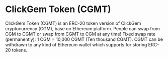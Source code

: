 # ClickGem Token (CGMT)
ClickGem Token (CGMT) is an ERC-20 token version of ClickGem cryptocurrency (CGM), base on Ethereum platform. People can swap from CGM to CGMT or swap from CGMT to CGM at any time! Fixed swap rate (permanently): 1 CGM = 10,000 CGMT (Ten thousand CGMT). CGMT can be withdrawn to any kind of Ethereum wallet which supports for storing ERC-20 tokens.
